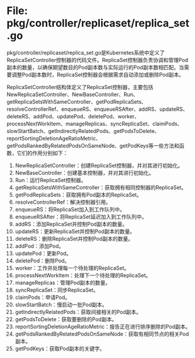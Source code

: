 # File: pkg/controller/replicaset/replica_set.go

pkg/controller/replicaset/replica_set.go是Kubernetes系统中定义了ReplicaSetController控制器的代码文件。ReplicaSet控制器负责协调和管理Pod副本的数量，以确保期望数目的Pod副本数与实际运行的Pod副本数相匹配。当需要调整Pod副本数时，ReplicaSet控制器会根据需求自动添加或删除Pod副本。

ReplicaSetController结构体定义了ReplicaSet控制器，主要包括NewReplicaSetController、NewBaseController、Run、getReplicaSetsWithSameController、getPodReplicaSets、resolveControllerRef、enqueueRS、enqueueRSAfter、addRS、updateRS、deleteRS、addPod、updatePod、deletePod、worker、processNextWorkItem、manageReplicas、syncReplicaSet、claimPods、slowStartBatch、getIndirectlyRelatedPods、getPodsToDelete、reportSortingDeletionAgeRatioMetric、getPodsRankedByRelatedPodsOnSameNode、getPodKeys等一些方法和函数，它们的作用分别如下：

1. NewReplicaSetController：创建ReplicaSet控制器，并对其进行初始化。
2. NewBaseController：创建基本控制器，并对其进行初始化。
3. Run：运行ReplicaSet控制器。
4. getReplicaSetsWithSameController：获取拥有相同控制器的ReplicaSet。
5. getPodReplicaSets：获取拥有Pod副本的ReplicaSet。
6. resolveControllerRef：解决控制器引用。
7. enqueueRS：将ReplicaSet加入到工作队列中。
8. enqueueRSAfter：将ReplicaSet延迟加入到工作队列中。
9. addRS：添加ReplicaSet并控制Pod副本的数量。
10. updateRS：更新ReplicaSet并控制Pod副本的数量。
11. deleteRS：删除ReplicaSet并控制Pod副本的数量。
12. addPod：添加Pod。
13. updatePod：更新Pod。
14. deletePod：删除Pod。
15. worker：工作并处理每一个待处理的ReplicaSet。
16. processNextWorkItem：处理下一个待处理的ReplicaSet。
17. manageReplicas：管理Pod副本的数量。
18. syncReplicaSet：同步ReplicaSet。
19. claimPods：申请Pod。
20. slowStartBatch：慢启动一批Pod副本。
21. getIndirectlyRelatedPods：获取间接相关的Pod副本。
22. getPodsToDelete：获取要删除的Pod副本。
23. reportSortingDeletionAgeRatioMetric：报告正在进行排序删除的Pod副本。
24. getPodsRankedByRelatedPodsOnSameNode：获取有相同节点的相关Pod副本。
25. getPodKeys：获取Pod副本的关键字。

